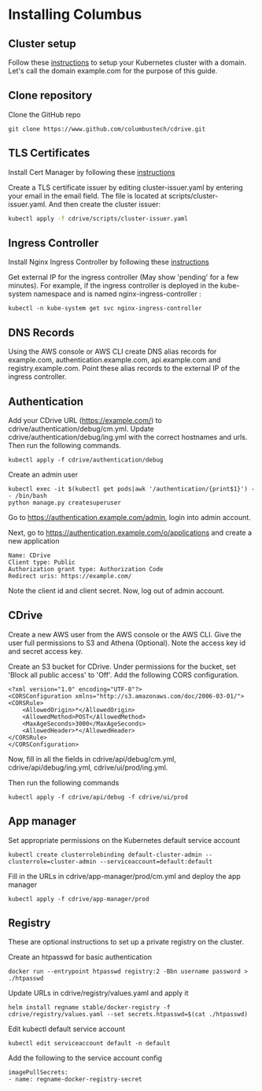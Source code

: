 # Installing Columbus

## Cluster setup

Follow these [instructions](https://github.com/columbustech/cdrive/blob/master/docs/cluster.md) to setup your 
Kubernetes cluster with a domain. Let's call the domain example.com for the purpose of this guide.

## Clone repository

Clone the GitHub repo

```
git clone https://www.github.com/columbustech/cdrive.git
```

## TLS Certificates

Install Cert Manager by following these [instructions](https://cert-manager.io/docs/installation)

Create a TLS certificate issuer by editing cluster-issuer.yaml by entering your email in the email field. The file is located at scripts/cluster-issuer.yaml.
And then create the cluster issuer:

```bash
kubectl apply -f cdrive/scripts/cluster-issuer.yaml
```

## Ingress Controller

Install Nginx Ingress Controller by following these [instructions](https://docs.nginx.com/nginx-ingress-controller/installation/installing-nic/installation-with-helm/)

Get external IP for the ingress controller (May show 'pending' for a few minutes). For example, if the ingress controller is deployed in the kube-system namespace and is named nginx-ingress-controller :

```
kubectl -n kube-system get svc nginx-ingress-controller
```

## DNS Records

Using the AWS console or AWS CLI create DNS alias records for example.com, authentication.example.com, api.example.com 
and registry.example.com. Point these alias records to the external IP of the ingress controller.

## Authentication

Add your CDrive URL (https://example.com/) to cdrive/authentication/debug/cm.yml. Update cdrive/authentication/debug/ing.yml with the correct hostnames and urls. Then run the following commands.

```
kubectl apply -f cdrive/authentication/debug
```

Create an admin user

```
kubectl exec -it $(kubectl get pods|awk '/authentication/{print$1}') -- /bin/bash
python manage.py createsuperuser
```

Go to https://authentication.example.com/admin, login into admin account.

Next, go to https://authentication.example.com/o/applications and create a new application

```
Name: CDrive
Client type: Public
Authorization grant type: Authorization Code
Redirect uris: https://example.com/
```

Note the client id and client secret.
Now, log out of admin account.

## CDrive

Create a new AWS user from the AWS console or the AWS CLI. Give the user full permissions to S3 and Athena (Optional).
Note the access key id and secret access key. 

Create an S3 bucket for CDrive. Under permissions for the bucket, set 'Block all public access' to 'Off'. Add the
following CORS configuration.

```
<?xml version="1.0" encoding="UTF-8"?>
<CORSConfiguration xmlns="http://s3.amazonaws.com/doc/2006-03-01/">
<CORSRule>
    <AllowedOrigin>*</AllowedOrigin>
    <AllowedMethod>POST</AllowedMethod>
    <MaxAgeSeconds>3000</MaxAgeSeconds>
    <AllowedHeader>*</AllowedHeader>
</CORSRule>
</CORSConfiguration>
```

Now, fill in all the fields in 
cdrive/api/debug/cm.yml, cdrive/api/debug/ing.yml, cdrive/ui/prod/ing.yml.

Then run the following commands 

```
kubectl apply -f cdrive/api/debug -f cdrive/ui/prod
```

## App manager

Set appropriate permissions on the Kubernetes default service account

```
kubectl create clusterrolebinding default-cluster-admin --clusterrole=cluster-admin --serviceaccount=default:default
```

Fill in the URLs in cdrive/app-manager/prod/cm.yml and deploy the app manager

```
kubectl apply -f cdrive/app-manager/prod
```
## Registry

These are optional instructions to set up a private registry on the cluster. 

Create an htpasswd for basic authentication
```
docker run --entrypoint htpasswd registry:2 -Bbn username password > ./htpasswd
```

Update URLs in cdrive/registry/values.yaml and apply it
```
helm install regname stable/docker-registry -f cdrive/registry/values.yaml --set secrets.htpasswd=$(cat ./htpasswd)
```

Edit kubectl default service account
```
kubectl edit serviceaccount default -n default
```

Add the following to the service account config
```
imagePullSecrets:
- name: regname-docker-registry-secret
```
